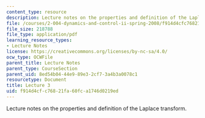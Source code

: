 ```yaml
---
content_type: resource
description: Lecture notes on the properties and definition of the Laplace transform.
file: /courses/2-004-dynamics-and-control-ii-spring-2008/f914d4cfc76821fa60fca1746d0219ed_lecture_03.pdf
file_size: 218788
file_type: application/pdf
learning_resource_types:
- Lecture Notes
license: https://creativecommons.org/licenses/by-nc-sa/4.0/
ocw_type: OCWFile
parent_title: Lecture Notes
parent_type: CourseSection
parent_uid: 8ed54b04-44e9-89e3-2cf7-3a4b3a0078c1
resourcetype: Document
title: Lecture 3
uid: f914d4cf-c768-21fa-60fc-a1746d0219ed
---
```

Lecture notes on the properties and definition of the Laplace transform.